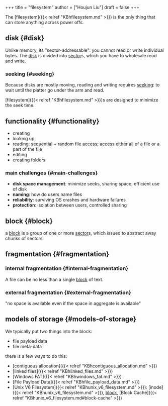 +++
title = "filesystem"
author = ["Houjun Liu"]
draft = false
+++

The [filesystem]({{< relref "KBhfilesystem.md" >}}) is the only thing that can store anything across power offs.


## disk {#disk}

Unlike memory, its "sector-addressable": you cannot read or write individual bytes. The [disk](#disk) is divided into [sector](#disk)s, which you have to wholesale read and write.


### seeking {#seeking}

Because disks are mostly moving, reading and writing requires [seeking](#seeking): to wait until the platter go under the arm and read.

[filesystem]({{< relref "KBhfilesystem.md" >}})s are designed to minimize the seek time.


## functionality {#functionality}

-   creating
-   looknig up
-   reading: sequential + random file access; access either all of a file or a part of the file
-   editing
-   creating folders


### main challenges {#main-challenges}

-   **disk space management**: minimize seeks, sharing space, efficient use of disk
-   **naming**: how do users name files
-   **reliability**: surviving OS crashes and hardware failures
-   **protection**: isolation between users, controlled sharing


## block {#block}

a [block](#block) is a group of one or more [sector](#disk)s, which issued to abstract away chunks of sectors.


## fragmentation {#fragmentation}


### internal fragmentation {#internal-fragmentation}

A file can be no less than a single [block](#block) of text.


### external fragmentation {#external-fragmentation}

"no space is available even if the space in aggregate is available"


## models of storage {#models-of-storage}

We typically put two things into the block:

-   file payload data
-   file meta-data

there is a few ways to do this:

-   [contiguous allocation]({{< relref "KBhcontiguous_allocation.md" >}})
-   [linked files]({{< relref "KBhlinked_files.md" >}})
-   [Windows FAT]({{< relref "KBhwindows_fat.md" >}})
-   [File Payload Data]({{< relref "KBhfile_payload_data.md" >}})
-   [Unix V6 Filesystem]({{< relref "KBhunix_v6_filesystem.md" >}}): [inode]({{< relref "KBhunix_v6_filesystem.md" >}}), [block](#block), [Block Cache]({{< relref "KBhunix_v6_filesystem.md#block-cache" >}})
